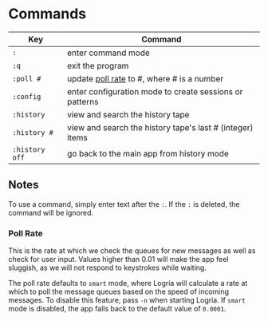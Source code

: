 # Commands

| Key | Command |
|--|--|
| `:` | enter command mode |
| `:q` | exit the program |
| `:poll #` | update [poll rate](#poll-rate) to #, where # is a number |
| `:config` | enter configuration mode to create sessions or patterns |
| `:history` | view and search the history tape |
| `:history #` | view and search the history tape's last # (integer) items |
| `:history off` | go back to the main app from history mode |

## Notes

To use a command, simply enter text after the `:`. If the `:` is deleted, the  command will be ignored.

### Poll Rate

This is the rate at which we check the queues for new messages as well as check for user input. Values higher than 0.01 will make the app feel sluggish, as we will not respond to keystrokes while waiting.

The poll rate defaults to `smart` mode, where Logria will calculate a rate at which to poll the message queues based on the speed of incoming messages. To disable this feature, pass `-n` when starting Logria. If `smart` mode is disabled, the app falls back to the default value of `0.0001`.
